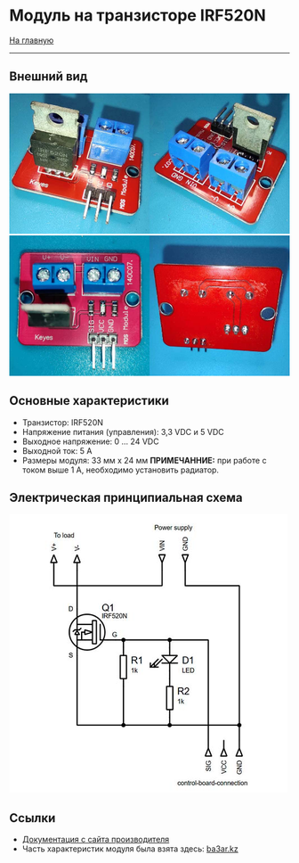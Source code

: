 # Модуль на транзисторе IRF520N
[На главную](../../../../README.md)
___
## Внешний вид
![irf520-module-front-rear-view](images/irf520-module-front-rear-view.JPG)
![irf520-module-top-bottom-view](images/irf520-module-top-bottom-view.JPG)

## Основные характеристики
- Транзистор: IRF520N
- Напряжение питания (управления): 3,3 VDC и 5 VDC
- Выходное напряжение: 0 … 24 VDC
- Выходной ток: 5 A
- Размеры модуля: 33 мм х 24 мм
__ПРИМЕЧАННИЕ:__ при работе с током выше 1 А, необходимо установить радиатор.

## Электрическая принципиальная схема
![irf520-module-electrical-diagram-1](images/irf520-module-electrical-diagram-1.JPG)
## Ссылки
- [Документация с сайта производителя](https://www.infineon.com/cms/en/product/power/mosfet/n-channel/irf520n/#!documents)
- Часть характеристик модуля была взята здесь: [ba3ar.kz](https://ba3ar.kz/product/modul-irf520-silovoj-klyuch-s-polevym-tranzistorom/)